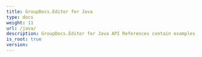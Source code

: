 ```yaml
---
title: GroupDocs.Editor for Java
type: docs
weight: 11
url: /java/
description: GroupDocs.Editor for Java API References contain examples, code snippets, and API documentation. It provides packages, classes, interfaces, and other API details.
is_root: true
version:
---
```

